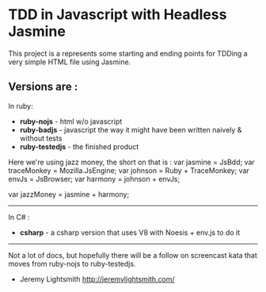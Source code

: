 # TDD in Javascript with Headless Jasmine

This project is a represents some starting and ending points for TDDing a very simple HTML file using Jasmine.

## Versions are :

In ruby:

* **ruby-nojs** - html w/o javascript
* **ruby-badjs** - javascript the way it might have been written naively & without tests
* **ruby-testedjs** - the finished product

Here we're using jazz money, the short on that is :
  var jasmine = JsBdd;
  var traceMonkey = Mozilla.JsEngine;
  var johnson = Ruby + TraceMonkey;
  var envJs = JsBrowser;
  var harmony = johnson + envJs;

  var jazzMoney = jasmine + harmony;

----

In C# :

* **csharp** - a csharp version that uses V8 with Noesis + env.js to do it

----

Not a lot of docs, but hopefully there will be a follow on screencast kata that moves from ruby-nojs to ruby-testedjs.

- Jeremy Lightsmith
  http://jeremylightsmith.com/